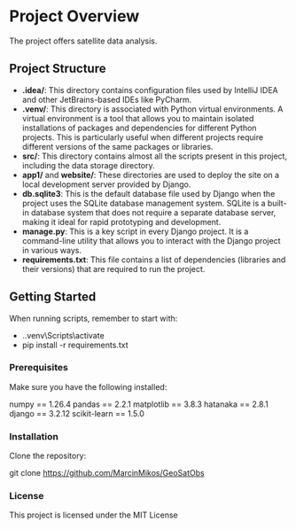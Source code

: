 # Project Overview

The project offers satellite data analysis.

## Project Structure

- **.idea/**: This directory contains configuration files used by IntelliJ IDEA and other JetBrains-based IDEs like PyCharm.
- **.venv/**: This directory is associated with Python virtual environments. A virtual environment is a tool that allows you to maintain isolated installations of packages and dependencies for different Python projects. This is particularly useful when different projects require different versions of the same packages or libraries.
- **src/**: This directory contains almost all the scripts present in this project, including the data storage directory.
- **app1/** and **website/**: These directories are used to deploy the site on a local development server provided by Django.
- **db.sqlite3**: This is the default database file used by Django when the project uses the SQLite database management system. SQLite is a built-in database system that does not require a separate database server, making it ideal for rapid prototyping and development.
- **manage.py**: This is a key script in every Django project. It is a command-line utility that allows you to interact with the Django project in various ways.
- **requirements.txt**: This file contains a list of dependencies (libraries and their versions) that are required to run the project.

## Getting Started

When running scripts, remember to start with:
- .\.venv\Scripts\activate 
- pip install -r requirements.txt

### Prerequisites

Make sure you have the following installed:

﻿numpy == 1.26.4
pandas == 2.2.1
matplotlib == 3.8.3
hatanaka == 2.8.1
django == 3.2.12
scikit-learn == 1.5.0

### Installation

Clone the repository:

   git clone https://github.com/MarcinMikos/GeoSatObs

### License

This project is licensed under the MIT License
